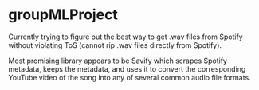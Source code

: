 # groupMLProject

Currently trying to figure out the best way to get .wav files from Spotify without violating ToS (cannot rip .wav files directly from Spotify).

Most promising library appears to be Savify which scrapes Spotify metadata, keeps the metadata, and uses it to convert the corresponding YouTube video of the song into any of several common audio file formats.